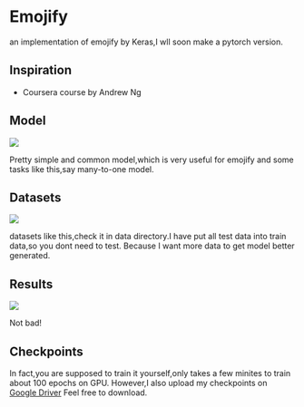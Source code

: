 # Emojify
an implementation of emojify by Keras,I wll soon make a pytorch version.


## Inspiration

* Coursera course by Andrew Ng

## Model

![](https://github.com/cryer/Emojify/raw/master/image/emojifier-v2.png)

Pretty simple and common model,which is very useful for emojify and some tasks like this,say many-to-one model.

## Datasets

![](https://github.com/cryer/Emojify/raw/master/image/data_set.png)

datasets like this,check it in data directory.I have put all test data into train data,so you dont need to test.
Because I want more data to get model better generated. 

## Results 

![](https://github.com/cryer/Emojify/raw/master/image/1.png)

Not bad!

## Checkpoints

In fact,you are supposed to train it yourself,only takes a few minites to train about 100 epochs on GPU.
However,I also upload my checkpoints on [Google Driver](https://drive.google.com/open?id=1xEy5nZklygXWjEb4uDA7OzJItmVHVTB1)
Feel free to download.
